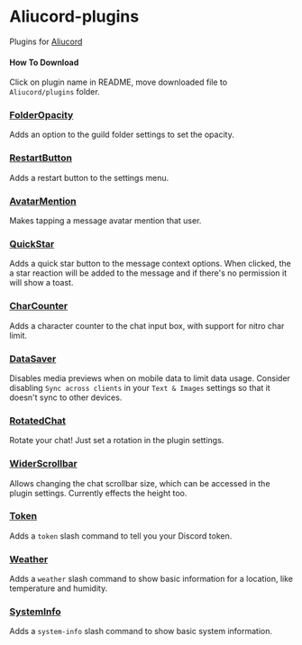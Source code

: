 # Aliucord-plugins
Plugins for [Aliucord](https://github.com/Aliucord)

#### How To Download
Click on plugin name in README, move downloaded file to `Aliucord/plugins` folder.

### [FolderOpacity](https://github.com/zt64/aliucord-plugins/raw/builds/FolderOpacity.zip)
Adds an option to the guild folder settings to set the opacity.

### [RestartButton](https://github.com/zt64/aliucord-plugins/raw/builds/RestartButton.zip)
Adds a restart button to the settings menu.

### [AvatarMention](https://github.com/zt64/aliucord-plugins/raw/builds/AvatarMention.zip)
Makes tapping a message avatar mention that user.

### [QuickStar](https://github.com/zt64/aliucord-plugins/raw/builds/QuickStar.zip)
Adds a quick star button to the message context options. When clicked, the a star reaction will be added to the message and if there's no permission it will show a toast.

### [CharCounter](https://github.com/zt64/aliucord-plugins/raw/builds/CharCounter.zip)
Adds a character counter to the chat input box, with support for nitro char limit.

### [DataSaver](https://github.com/zt64/aliucord-plugins/raw/builds/DataSaver.zip)
Disables media previews when on mobile data to limit data usage. Consider disabling `Sync across clients` in your `Text & Images` settings so that it doesn't sync to other devices.

### [RotatedChat](https://github.com/zt64/aliucord-plugins/raw/builds/RotatedChat.zip)
Rotate your chat! Just set a rotation in the plugin settings.

### [WiderScrollbar](https://github.com/zt64/aliucord-plugins/raw/builds/WiderScrollbar.zip)
Allows changing the chat scrollbar size, which can be accessed in the plugin settings. Currently effects the height too.

### [Token](https://github.com/zt64/aliucord-plugins/raw/builds/Token.zip)
Adds a `token` slash command to tell you your Discord token.

### [Weather](https://github.com/zt64/aliucord-plugins/raw/builds/Weather.zip)
Adds a `weather` slash command to show basic information for a location, like temperature and humidity.

### [SystemInfo](https://github.com/zt64/aliucord-plugins/raw/builds/SystemInfo.zip)
Adds a `system-info` slash command to show basic system information.
